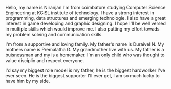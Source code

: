 Hello, my name is Niranjan
I'm from coimbatore studying Computer Science Engineering at KGiSL institute of technology.
I have a strong interest in programming, data structures and emerging technologie.
I also have a great interest in game developing and graphic designing.
I hope I'll be well versed in multiple skills which would improve me.
I also putting my effort towads my problem solving and communication skills.

I'm from a supportive and loving family.
My father's name is Duraivel N.
My mothers name is Premalatha G.
My grandmother live with us.
My father is a buisnessman and my is a homemaker.
I'm an only child who was thought to value disciplin and respect everyone.

I'd say my biggest role model is my father, he is the biggest hardworker I've ever seen. 
He is the biggest supporter I'll ever get, I am so much lucky to have him by my side. 

